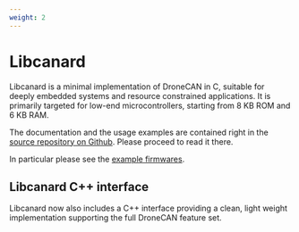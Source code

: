 ```yaml
---
weight: 2
---
```


# Libcanard

Libcanard is a minimal implementation of DroneCAN in C, suitable for deeply embedded systems and
resource constrained applications.
It is primarily targeted for low-end microcontrollers, starting from 8 KB ROM and 6 KB RAM.

The documentation and the usage examples are contained right in the
[source repository on Github](https://github.com/DroneCAN/libcanard).
Please proceed to read it there.

In particular please see the [example firmwares](https://github.com/dronecan/libcanard/tree/master/examples).

## Libcanard C++ interface

Libcanard now also includes a C++ interface providing a clean, light
weight implementation supporting the full DroneCAN feature set.

